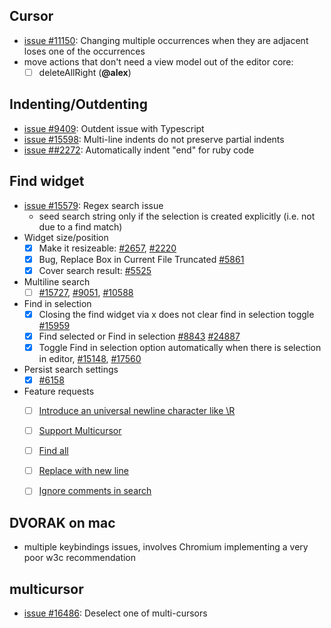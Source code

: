 
## Cursor

* [issue #11150](https://github.com/Microsoft/vscode/issues/11150): Changing multiple occurrences when they are adjacent loses one of the occurrences
* move actions that don't need a view model out of the editor core:
  - [ ] deleteAllRight (**@alex**)

## Indenting/Outdenting

* [issue #9409](https://github.com/Microsoft/vscode/issues/9409): Outdent issue with Typescript
* [issue #15598](https://github.com/Microsoft/vscode/issues/15598): Multi-line indents do not preserve partial indents
* [issue ##2272](https://github.com/Microsoft/vscode/issues/2272): Automatically indent "end" for ruby code

## Find widget
* [issue #15579](https://github.com/Microsoft/vscode/issues/15579): Regex search issue
  * seed search string only if the selection is created explicitly (i.e. not due to a find match)
* Widget size/position
  * [x] Make it resizeable: [#2657](https://github.com/Microsoft/vscode/issues/2657), [#2220](https://github.com/Microsoft/vscode/issues/2220)
  * [x] Bug, Replace Box in Current File Truncated [#5861](https://github.com/Microsoft/vscode/issues/5861)
  * [x] Cover search result: [#5525](https://github.com/Microsoft/vscode/issues/5525)
* Multiline search
  * [ ] [#15727](https://github.com/Microsoft/vscode/issues/15727), [#9051](https://github.com/Microsoft/vscode/issues/9051), [#10588](https://github.com/Microsoft/vscode/issues/10588)
* Find in selection
  * [x] Closing the find widget via x does not clear find in selection toggle [#15959](https://github.com/Microsoft/vscode/issues/15959)
  * [x] Find selected or Find in selection [#8843](https://github.com/Microsoft/vscode/issues/8843) [#24887](https://github.com/Microsoft/vscode/issues/24887)
  * [x] Toggle Find in selection option automatically when there is selection in editor, [#15148](https://github.com/Microsoft/vscode/issues/15148), [#17560](https://github.com/Microsoft/vscode/issues/17560)
* Persist search settings
  * [x] [#6158](https://github.com/Microsoft/vscode/issues/6158)
* Feature requests
  * [ ] [Introduce an universal newline character like \R](https://github.com/Microsoft/vscode/issues/8601)
  * [ ] [Support Multicursor](https://github.com/Microsoft/vscode/issues/9584)
  * [ ] [Find all](https://github.com/Microsoft/vscode/issues/10161)
  * [ ] [Replace with new line](https://github.com/Microsoft/vscode/issues/11237)
  * [ ] [Ignore comments in search](https://github.com/Microsoft/vscode/issues/11688)
  

## DVORAK on mac
* multiple keybindings issues, involves Chromium implementing a very poor w3c recommendation

## multicursor
* [issue #16486](https://github.com/Microsoft/vscode/issues/16486): Deselect one of multi-cursors
